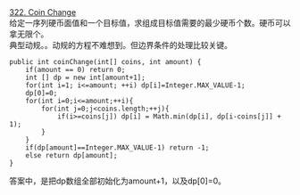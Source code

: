 [](https://leetcode.com/problems/house-robber-ii)<br>

[322. Coin Change](https://leetcode.com/problems/coin-change/description/)<br>
给定一序列硬币面值和一个目标值，求组成目标值需要的最少硬币个数。硬币可以拿无限个。<br>
典型动规。。动规的方程不难想到。但边界条件的处理比较关键。
```
public int coinChange(int[] coins, int amount) {
    if(amount == 0) return 0;
    int [] dp = new int[amount+1];
    for(int i=1; i<=amount; ++i) dp[i]=Integer.MAX_VALUE-1;
    dp[0]=0;
    for(int i=0;i<=amount;++i){
        for(int j=0;j<coins.length;++j){
            if(i>=coins[j]) dp[i] = Math.min(dp[i], dp[i-coins[j]] + 1); 
        }
    }
    if(dp[amount]==Integer.MAX_VALUE-1) return -1;
    else return dp[amount];
}
```
答案中，是把dp数组全部初始化为amount+1，以及dp[0]=0。
